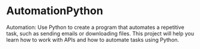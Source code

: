 # AutomationPython
Automation: Use Python to create a program that automates a repetitive task, such as sending emails or downloading files. This project will help you learn how to work with APIs and how to automate tasks using Python.
